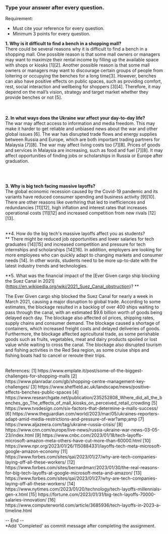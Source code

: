 ### Type your answer after every question. 
Requirement:
- Must cite your reference for every question.
- Minimum 3 points for every question.

**1. Why is it difficult to find a bench in a shopping mall? <br>**
There could be several reasons why it is difficult to find a bench in a shopping mall. One possible reason is that some mall owners or managers may want to maximize their rental income by filling up the available space with shops or kiosks [1][2]. Another possible reason is that some mall owners or managers may want to discourage certain groups of people from loitering or occupying the benches for a long time[3]. However, benches can also have positive effects on public spaces, such as providing comfort, rest, social interaction and wellbeing for shoppers [3][4]. Therefore, it may depend on the mall’s vision, strategy and target market whether they provide benches or not [5].

<br><br>
**2. In what ways does the Ukraine war affect your day-to-day life?<br>**
The war may affect access to information and media freedom. This may make it harder to get reliable and unbiased news about the war and other global issues [6].  The war has disrupted trade flows and energy supplies between Russia and Europe, which are both important trading partners for Malaysia [7][8]. The war may affect living costs too [7][8]. Prices of goods and services in Malaysia are increasing, such as food and fuel [7][8]. It may affect opportunities of finding jobs or scholarships in Russia or Europe after graduation.

<br><br>

**3. Why is big tech facing massive layoffs?<br>**
The global economic recession caused by the Covid-19 pandemic and its variants have reduced consumer spending and business activity [9][10].
There are other reasons like overhiring that led to inefficiences and redundancies [11][12], high inflation and interest rates that increases operational costs [11][12] and increased competition from new rivals [12][13].


<br>
**4. How do the big tech's massive layoffs affect you as students?<br>**
There might be reduced job opportunities and lower salaries for tech graduates [14][15] and increased competition and pressure for tech internships and scholarships [14][16]. In addition, employers are looking for more employees who can quickly adapt to changing markets and consumer needs [14]. In other words, students need to be more up-to-date with the latest industry trends and technologies.
<br>


**5. What was the financial impact of the [Ever Given cargo ship blocking the Suez Canal in 2021] (https://en.wikipedia.org/wiki/2021_Suez_Canal_obstruction)? **

The Ever Given cargo ship blocked the Suez Canal for nearly a week in March 2021, causing a major disruption to global trade. According to some estimates, the blockage resulted in a backlog of over 400 ships waiting to pass through the canal, with an estimated $9.6 billion worth of goods being delayed each day. The blockage also affected oil prices, shipping rates, supply chains and consumer demand. The blockage caused a shortage of containers, which increased freight costs and delayed deliveries of goods. Furthermore, the blockage affected agricultural trade, as some perishable goods such as fruits, vegetables, meat and dairy products spoiled or lost value while waiting to cross the canal. The blockage also disrupted tourism and fishing activities in the Red Sea region, as some cruise ships and fishing boats had to cancel or reroute their trips.

<br>
References:
[1] https://www.emplate.it/post/some-of-the-biggest-challenges-for-shopping-malls
[2] https://www.planradar.com/gb/shopping-centre-management-key-challenges/
[3] https://www.sheffield.ac.uk/landscape/news/positive-effects-benches-public-spaces
[4] https://www.researchgate.net/publication/235252808_Where_did_all_the_benches_go_The_effects_of_mall_kiosks_on_perceived_retail_crowding
[5] https://www.tvsdesign.com/six-factors-that-determine-a-malls-success/
[6] https://www.theguardian.com/world/2023/mar/05/ukraines-reporters-adapt-amid-media-restrictions-and-pressure-of-war?amp;amp
[7] https://www.aljazeera.com/tag/ukraine-russia-crisis/ 
[8] https://www.cnn.com/europe/live-news/russia-ukraine-war-news-03-05-23/index.html
[9] https://www.cnbc.com/2023/01/18/tech-layoffs-microsoft-amazon-meta-others-have-cut-more-than-60000.html
[10] https://www.npr.org/2023/01/26/1150884331/layoffs-tech-meta-microsoft-google-amazon-economy
[11] https://www.forbes.com/sites/qai/2023/01/27/why-are-tech-companies-laying-off-all-these-workers/
[12] https://www.forbes.com/sites/bernardmarr/2023/01/30/the-real-reasons-for-big-tech-layoffs-at-google-microsoft-meta-and-amazon/
[13] https://www.forbes.com/sites/qai/2023/01/27/why-are-tech-companies-laying-off-all-these-workers/
[14] https://www.nytimes.com/2023/01/20/technology/tech-layoffs-millennials-gen-x.html
[15] https://fortune.com/2023/01/31/big-tech-layoffs-70000-salaries-innovation/
[16] https://www.computerworld.com/article/3685936/tech-layoffs-in-2023-a-timeline.html


-- End -- <br>
*Add 'Completed' as commit message after completing the assignment.
